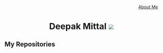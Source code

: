 <div align="center">
  <p align="right"><a href="https://github.com/yesdeepakmittal/yesdeepakmittal/blob/master/README.md">About Me</a></p>
  <h1>Deepak Mittal <a href="https://github.com/yesdeepakmittal"target="_blank"><img src="https://img.shields.io/github/followers/yesdeepakmittal?style=social"></a></h1>
</div>
<div>
  <h2>My Repositories</h2>
  </div>
